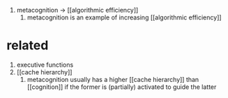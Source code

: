 1. metacognition → [[algorithmic efficiency]]
	1. metacognition is an example of increasing [[algorithmic efficiency]]

# related
1. executive functions
2. [[cache hierarchy]]
	1. metacognition usually has a higher [[cache hierarchy]] than [[cognition]] if the former is (partially) activated to guide the latter